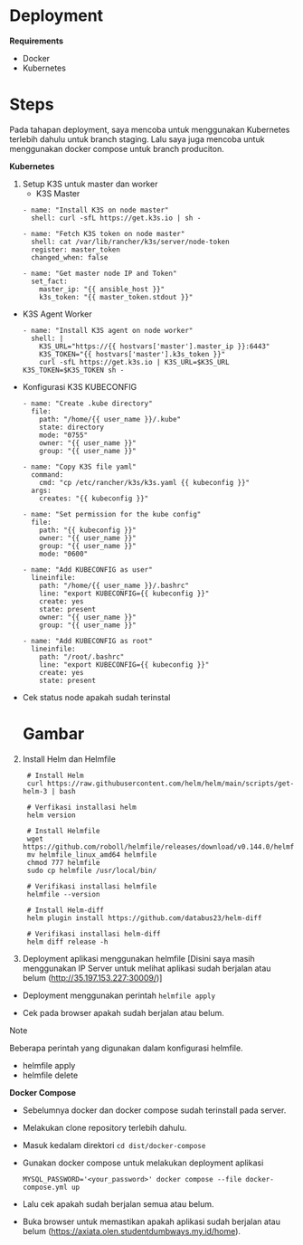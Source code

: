 # Deployment

**Requirements**
- Docker
- Kubernetes


# Steps

Pada tahapan deployment, saya mencoba untuk menggunakan Kubernetes terlebih dahulu untuk branch staging. Lalu saya juga mencoba untuk menggunakan docker compose untuk branch produciton.

**Kubernetes**

1. Setup K3S untuk master dan worker
   - K3S Master
    ```
    - name: "Install K3S on node master"
      shell: curl -sfL https://get.k3s.io | sh -

    - name: "Fetch K3S token on node master"
      shell: cat /var/lib/rancher/k3s/server/node-token
      register: master_token
      changed_when: false

    - name: "Get master node IP and Token"
      set_fact:
        master_ip: "{{ ansible_host }}"
        k3s_token: "{{ master_token.stdout }}"
    ```
  
  - K3S Agent Worker
    ```
    - name: "Install K3S agent on node worker"
      shell: |
        K3S_URL="https://{{ hostvars['master'].master_ip }}:6443"
        K3S_TOKEN="{{ hostvars['master'].k3s_token }}"
        curl -sfL https://get.k3s.io | K3S_URL=$K3S_URL K3S_TOKEN=$K3S_TOKEN sh -
    ```

  - Konfigurasi K3S KUBECONFIG
    ```
    - name: "Create .kube directory"
      file:
        path: "/home/{{ user_name }}/.kube"
        state: directory
        mode: "0755"
        owner: "{{ user_name }}"
        group: "{{ user_name }}"

    - name: "Copy K3S file yaml"
      command:
        cmd: "cp /etc/rancher/k3s/k3s.yaml {{ kubeconfig }}"
      args:
        creates: "{{ kubeconfig }}"

    - name: "Set permission for the kube config"
      file:
        path: "{{ kubeconfig }}"
        owner: "{{ user_name }}"
        group: "{{ user_name }}"
        mode: "0600"

    - name: "Add KUBECONFIG as user"
      lineinfile:
        path: "/home/{{ user_name }}/.bashrc"
        line: "export KUBECONFIG={{ kubeconfig }}"
        create: yes
        state: present
        owner: "{{ user_name }}"
        group: "{{ user_name }}"

    - name: "Add KUBECONFIG as root"
      lineinfile:
        path: "/root/.bashrc"
        line: "export KUBECONFIG={{ kubeconfig }}"
        create: yes
        state: present
    ```

  - Cek status node apakah sudah terinstal
    # Gambar

2. Install Helm dan Helmfile

   ```
    # Install Helm
    curl https://raw.githubusercontent.com/helm/helm/main/scripts/get-helm-3 | bash

    # Verfikasi installasi helm
    helm version

    # Install Helmfile
    wget https://github.com/roboll/helmfile/releases/download/v0.144.0/helmfile_linux_amd64
    mv helmfile_linux_amd64 helmfile
    chmod 777 helmfile
    sudo cp helmfile /usr/local/bin/

    # Verifikasi installasi helmfile
    helmfile --version

    # Install Helm-diff
    helm plugin install https://github.com/databus23/helm-diff

    # Verifikasi installasi helm-diff
    helm diff release -h
   ```

3. Deployment aplikasi menggunakan helmfile [Disini saya masih menggunakan IP Server untuk melihat aplikasi sudah berjalan atau belum (http://35.197.153.227:30009/)]

- Deployment menggunakan perintah ``` helmfile apply ```


- Cek pada browser apakah sudah berjalan atau belum.


> [!NOTE]
> Beberapa perintah yang digunakan dalam konfigurasi helmfile.
> - helmfile apply
> - helmfile delete


**Docker Compose**

- Sebelumnya docker dan docker compose sudah terinstall pada server.

- Melakukan clone repository terlebih dahulu.

- Masuk kedalam direktori ``` cd dist/docker-compose ```

- Gunakan docker compose untuk melakukan deployment aplikasi
  ```
  MYSQL_PASSWORD='<your_password>' docker compose --file docker-compose.yml up
  ```

- Lalu cek apakah sudah berjalan semua atau belum.

- Buka browser untuk memastikan apakah aplikasi sudah berjalan atau belum (https://axiata.olen.studentdumbways.my.id/home).
